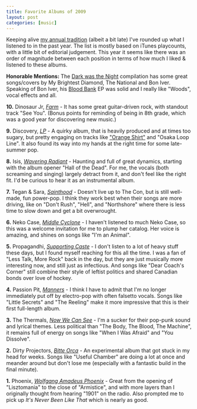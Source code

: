 ```yaml
--- 
title: Favorite Albums of 2009
layout: post
categories: [music]
---
```


Keeping alive <a href="/2008/12/favorite-albums-2008/">my annual tradition</a> (albeit a bit late) I've rounded up what I listened to in the past year. The list is mostly based on iTunes playcounts, with a little bit of editorial judgement. This year it seems like there was an order of magnitude between each position in terms of how much I liked &amp; listened to these albums.

<p><strong>Honorable Mentions:</strong> The <a href="http://www.amazon.com/Dark-Was-Night-Various-Artists/dp/B001KVW574/ref=nosim?tag=graysky-20">Dark was the Night</a> compilation has some great songs/covers by My Brightest Diamond, The National and Bon Iver. Speaking of Bon Iver, his <a href="http://www.amazon.com/Blood-Bank-Bon-Iver/dp/B001MJ3MQW/ref=nosim?tag=graysky-20">Blood Bank</a> EP was solid and I really like "Woods", vocal effects and all. 
	
<p><strong>10.</strong> Dinosaur Jr, <a href="http://www.amazon.com/Farm-Dinosaur-Jr/dp/B0026T4RPC/ref=nosim?tag=graysky-20"><em>Farm</em></a> - It has some great guitar-driven rock, with standout track "See You". (Bonus points for reminding of being in 8th grade, which was a good year for discovering new music.)

<p><strong>9.</strong> Discovery, <a href="http://www.amazon.com/LP-Discovery/dp/B002ADPERE/ref=nosim?tag=graysky-20"><em>LP</em></a> - A quirky album, that is heavily produced and at times too sugary, but pretty engaging on tracks like <a href="http://hypem.com/search/orange%20shirt/1/">"Orange Shirt"</a> and "Osaka Loop Line". It also found its way into my hands at the right time for some late-summer pop.

<p><strong>8.</strong> Isis, <a href="http://www.amazon.com/Wavering-Radiant-Isis/dp/B001YXXSJM/ref=nosim?tag=graysky-20"><em>Wavering Radiant</em></a> - Haunting and full of great dynamics, starting with the album opener "Hall of the Dead". For me, the vocals (both screaming and singing) largely detract from it, and don't feel like the right fit. I'd be curious to hear it as an instrumental album.
	
<p><strong>7.</strong> Tegan &amp; Sara, <a href="http://www.amazon.com/Sainthood-Tegan-Sara/dp/B002OHOECC/ref=nosim?tag=graysky-20"><em>Sainthood</em></a> - Doesn't live up to The Con, but is still well-made, fun power-pop. I think they work best when their songs are more driving, like on "Don't Rush", "Hell", and "Northshore" where there is less time to slow down and get a bit overwrought.
	
<p><strong>6.</strong> Neko Case, <a href="http://www.amazon.com/Middle-Cyclone-Neko-Case/dp/B001MWGZDG/ref=nosim?tag=graysky-20"><em>Middle Cyclone</em></a> - I haven't listened to much Neko Case, so this was a welcome invitation for me to plump her catalog. Her voice is amazing, and shines on songs like "I'm an Animal".
	
<p><strong>5.</strong> Propagandhi, <a href="http://www.amazon.com/Supporting-Caste-Propagandhi/dp/B001QVMJYM/ref=nosim?tag=graysky-20"><em>Supporting Caste</em></a> - I don't listen to a lot of heavy stuff these days, but I found myself reaching for this all the time. I was a fan of "Less Talk, More Rock" back in the day, but they are just musically more interesting now, and still just as infectious. And songs like "Dear Coach's Corner" still combine their style of leftist politics and shared Canadian bonds over love of hockey.
	
<p><strong>4.</strong> Passion Pit, <a href="http://www.amazon.com/Manners-Passion-Pit/dp/B0020E7IAY/ref=nosim?tag=graysky-20"><em>Manners</em></a> - I think I have to admit that I'm no longer immediately put off by electro-pop with often falsetto vocals. Songs like "Little Secrets" and "The Reeling" make it more impressive that this is their first full-length album.
	
<p><strong>3.</strong> The Thermals, <a href="http://www.amazon.com/Now-We-Can-See-Thermals/dp/B001T46UIW/ref=nosim?tag=graysky-20"><em>Now We Can See</em></a> - I'm a sucker for their pop-punk sound and lyrical themes. Less political than "The Body, The Blood, The Machine", it remains full of energy on songs like "When I Was Afraid" and "You Dissolve".

<p><strong>2.</strong> Dirty Projectors, <a href="http://www.amazon.com/Bitte-Orca-Dirty-Projectors/dp/B0026T4RTI/ref=nosim?tag=graysky-20"><em>Bitte Orca</em></a> - An experimental album that got stuck in my head for weeks. Songs like "Useful Chamber" are doing a lot at once and meander around but don't lose me (especially with a fantastic build in the final minute). 
 		
<p><strong>1.</strong> Phoenix, <a href="http://www.amazon.com/Wolfgang-Amadeus-Phoenix/dp/B0021X515S/ref=nosim?tag=graysky-20"><em>Wolfgang Amadeus Phoenix</em></a> - Great from the opening of "Lisztomania" to the close of "Armistice", and with more layers than I originally thought from hearing "1901" on the radio. Also prompted me to pick up <em>It's Never Been Like That</em> which is nearly as good.

</ul>
